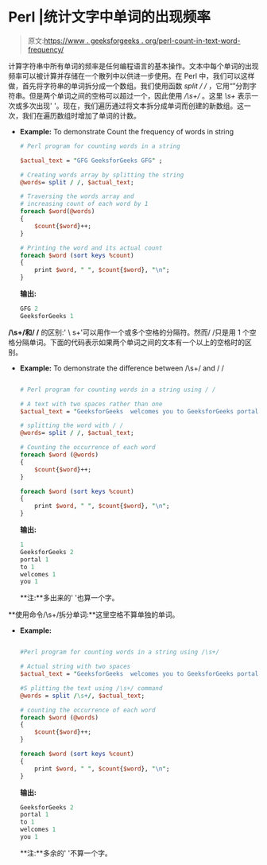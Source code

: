 # Perl |统计文字中单词的出现频率

> 原文:[https://www . geeksforgeeks . org/perl-count-in-text-word-frequency/](https://www.geeksforgeeks.org/perl-count-the-frequency-of-words-in-text/)

计算字符串中所有单词的频率是任何编程语言的基本操作。文本中每个单词的出现频率可以被计算并存储在一个散列中以供进一步使用。在 Perl 中，我们可以这样做，首先将字符串的单词拆分成一个数组。我们使用函数 *split / /* ，它用“”分割字符串。但是两个单词之间的空格可以超过一个，因此使用 */\s+/* 。这里 *\s+* 表示一次或多次出现' '。现在，我们遍历通过将文本拆分成单词而创建的新数组。这一次，我们在遍历数组时增加了单词的计数。

*   **Example:** To demonstrate Count the frequency of words in string

    ```perl
    # Perl program for counting words in a string

    $actual_text = "GFG GeeksforGeeks GFG" ;

    # Creating words array by splitting the string
    @words= split / /, $actual_text;

    # Traversing the words array and 
    # increasing count of each word by 1
    foreach $word(@words) 
    {
        $count{$word}++;
    }

    # Printing the word and its actual count
    foreach $word (sort keys %count) 
    {
        print $word, " ", $count{$word}, "\n";
    }
    ```

    **输出:**

    ```perl
    GFG 2
    GeeksforGeeks 1

    ```

**/\s+/和/ /** 的区别:' \ s+'可以用作一个或多个空格的分隔符。然而/ /只是用 1 个空格分隔单词。下面的代码表示如果两个单词之间的文本有一个以上的空格时的区别。

*   **Example:** To demonstrate the difference between /\s+/ and / /

    ```perl

    # Perl program for counting words in a string using / / 

    # A text with two spaces rather than one
    $actual_text = "GeeksforGeeks  welcomes you to GeeksforGeeks portal" ;

    # splitting the word with / /
    @words= split / /, $actual_text;

    # Counting the occurrence of each word  
    foreach $word (@words)
    {
        $count{$word}++;
    }

    foreach $word (sort keys %count)
    {
        print $word, " ", $count{$word}, "\n";
    }
    ```

    **输出:**

    ```perl
    1
    GeeksforGeeks 2
    portal 1
    to 1
    welcomes 1
    you 1

    ```

    **注:**多出来的' '也算一个字。

**使用命令/\s+/拆分单词:**这里空格不算单独的单词。

*   **Example:**

    ```perl

    #Perl program for counting words in a string using /\s+/

    # Actual string with two spaces
    $actual_text = "GeeksforGeeks  welcomes you to GeeksforGeeks portal" ;

    #S plitting the text using /\s+/ command
    @words = split /\s+/, $actual_text;

    # counting the occurrence of each word  
    foreach $word (@words) 
    {
        $count{$word}++;
    }

    foreach $word (sort keys %count)
    {
        print $word, " ", $count{$word}, "\n";
    }
    ```

    **输出:**

    ```perl
    GeeksforGeeks 2
    portal 1
    to 1
    welcomes 1
    you 1

    ```

    **注:**多余的' '不算一个字。